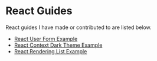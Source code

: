 # React Guides

React guides I have made or contributed to are listed below.

- [React User Form Example](../react/react-user-form-example.md)
- [React Context Dark Theme Example](../react/react-context-dark-theme-example.md)
- [React Rendering List Example](../react/react-render-list.md)
